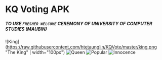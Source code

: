 # KQ Voting APK
##### TO USE `FRESHER WELCOME` CEREMONY OF UNIVERSITY OF COMPUTER STUDIES (MAUBIN)
![King](https://raw.githubusercontent.com/htetaunglin/KQVote/master/king.png "The King" | width="100px")
![Queen](https://raw.githubusercontent.com/htetaunglin/KQVote/master/queen.png "The Queen")
![Popular](https://raw.githubusercontent.com/htetaunglin/KQVote/master/popular.png "The Popularity")
![Innocence](https://raw.githubusercontent.com/htetaunglin/KQVote/master/innocence.png "The Innocence")
